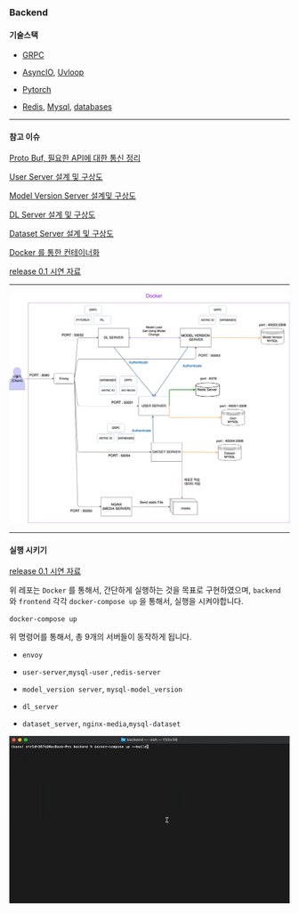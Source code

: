 ### Backend



#### 기술스택

- [GRPC](https://grpc.io/)
- [AsyncIO](https://docs.python.org/3/library/asyncio.html), [Uvloop](https://github.com/MagicStack/uvloop)
- [Pytorch](https://pytorch.org/)

- [Redis](https://redis.io/), [Mysql](https://www.mysql.com/), [databases](https://github.com/encode/databases)

----------------

#### 참고 이슈

[Proto Buf, 필요한 API에 대한 통신 정리](https://github.com/heojae/FoodImageRotationAdmin/issues/13)

[User Server 설계 및 구상도](https://github.com/heojae/FoodImageRotationAdmin/issues/16)

[Model Version Server 설계및 구상도](https://github.com/heojae/FoodImageRotationAdmin/issues/18)

[DL Server 설계 및 구상도](https://github.com/heojae/FoodImageRotationAdmin/issues/27)

[Dataset Server 설계 및 구상도](https://github.com/heojae/FoodImageRotationAdmin/issues/29)

[Docker 를 통한 컨테이너화](https://github.com/heojae/FoodImageRotationAdmin/issues/44)

[release 0.1 시연 자료 ](https://github.com/heojae/FoodImageRotationAdmin/issues/43)



--------



![backend_flow](./readme_static/backend_flow.jpeg)



-----



#### 실행 시키기

[release 0.1 시연 자료 ](https://github.com/heojae/FoodImageRotationAdmin/issues/43)  

위 레포는 `Docker` 를 통해서, 간단하게 실행하는 것을 목표로 구현하였으며, `backend` 와 `frontend` 각각 `docker-compose up` 을 통해서, 실행을 시켜야합니다.

```shell
docker-compose up
```

위 명령어를 통해서, 총 9개의 서버들이 동작하게 됩니다. 

- `envoy`

- `user-server`,`mysql-user` ,`redis-server`
- `model_version server`, `mysql-model_version`
- `dl_server`
- `dataset_server`, `nginx-media`,`mysql-dataset`

![docker_backend](./readme_static/docker_backend.gif)

